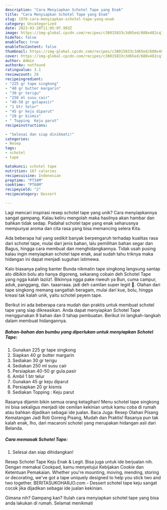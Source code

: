 ```yaml
---
description: "Cara Menyiapkan Schotel Tape yang Enak"
title: "Cara Menyiapkan Schotel Tape yang Enak"
slug: 1970-cara-menyiapkan-schotel-tape-yang-enak
category: Uncategorized
date: 2023-03-28T11:05:07.993Z
image: https://img-global.cpcdn.com/recipes/c38015833c3d65ed/680x482cq70/schotel-tape-foto-resep-utama.jpg
hideToc: false
enableToc: true
enableTocContent: false
thumbnail: https://img-global.cpcdn.com/recipes/c38015833c3d65ed/680x482cq70/schotel-tape-foto-resep-utama.jpg
cover: https://img-global.cpcdn.com/recipes/c38015833c3d65ed/680x482cq70/schotel-tape-foto-resep-utama.jpg
author: Admin
authorAv: notfound
ratingvalue: 3.1
reviewcount: 20
recipeingredient:
- "225 gr tape singkong"
- "40 gr butter margarin"
- "30 gr terigu"
- "250 ml susu cair"
- "40-50 gr gulapasir"
- "1 btr telur"
- "45 gr keju diparut"
- "20 gr kismis"
- " Topping  Keju parut"
recipeinstructions:

- "Selesai dan siap dinikmati!"
categories:
- Resep
tags:
- schotel
- tape

katakunci: schotel tape 
nutrition: 167 calories
recipecuisine: Indonesian
preptime: "PT34M"
cooktime: "PT60M"
recipeyield: "2"
recipecategory: Dessert

---
```





Lagi mencari inspirasi resep schotel tape yang unik? Cara menyiapkannya sangat gampang. Kalau keliru mengolah maka hasilnya akan hambar dan bahkan tidak sedap. Padahal schotel tape yang enak seharusnya mempunyai aroma dan cita rasa yang bisa memancing selera Kita.





Ada beberapa hal yang sedikit banyak berpengaruh terhadap kualitas rasa dari schotel tape, mulai dari jenis bahan, lalu pemilihan bahan segar dan Bagus, hingga cara membuat dan menghidangkannya. Tidak usah pusing kalau ingin menyiapkan schotel tape enak,      asal sudah tahu triknya maka hidangan ini dapat menjadi suguhan istimewa.














Kalo biasanya paling banter Bunda nikmatin tape singkong langsung santap ato dibikin bolu ato hanya digoreng, sekarang cobain deh Schotel Tape yang ngga kalah laziiz!. Bikinnya ngga pake riweuh ya Bun, cuma campur, aduk, panggang, dan. taaarraaa. jadi deh camilan super legiit 🤤. Olahan dari tape singkong memang sangatlah beragam, mulai dari kue, bolu, hingga kreasi tak kalah unik, yaitu schotel peyem tape.






Berikut ini ada beberapa cara mudah dan praktis untuk membuat schotel tape yang siap dikreasikan. Anda dapat menyiapkan Schotel Tape menggunakan 9 bahan dan 0 tahap pembuatan. Berikut ini langkah-langkah dalam membuat hidangannya.

<!--inarticleads1-->

##### Bahan-bahan dan bumbu yang diperlukan untuk menyiapkan Schotel Tape:

1. Gunakan 225 gr tape singkong
1. Siapkan 40 gr butter margarin
1. Sediakan 30 gr terigu
1. Sediakan 250 ml susu cair
1. Persiapkan 40-50 gr gula.pasir
1. Ambil 1 btr telur
1. Gunakan 45 gr keju diparut
1. Persiapkan 20 gr kismis
1. Sediakan  Topping : Keju parut


Rasanya dijamin bikin semua orang ketagihan! Menu schotel tape singkong ini bisa sekaligus menjadi ide cemilan kekinian untuk kamu coba di rumah atau bahkan dijadikan sebagai ide jualan. Baca Juga: Resep Olahan Pisang Kematangan Jadi Roti Goreng Pisang, Mudah dan Praktis! Rasanya pun tak kalah enak, lho, dari macaroni schotel yang merupakan hidangan asli dari Belanda. 

<!--inarticleads2-->

##### Cara memasak Schotel Tape:


1. Selesai dan siap dihidangkan!

Resep Schotel Tape Keju Enak &amp; Legit. Bisa juga untuk ide berjualan nih. Dengan memakai Cookpad, kamu menyetujui Kebijakan Cookie dan Ketentuan Pemakaian. Whether you&#39;re mounting, moving, mending, storing or decorating, we&#39;ve got a tape uniquely designed to help you stick two and two together. BERITASUKOHARJO.com - Dessert schotel tape keju sangat cocok jika dijadikan sebagai ide jualan kekinian. 

Gimana nih? Gampang kan? Itulah cara menyiapkan schotel tape yang bisa anda lakukan di rumah. Selamat menikmati

